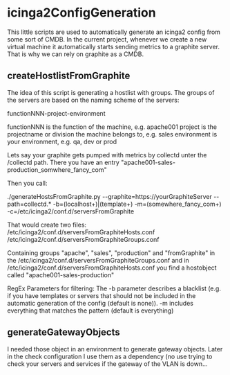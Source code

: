 # icinga2ConfigGeneration
This little scripts are used to automatically generate an icinga2 config from some sort of CMDB. In the current
project, whenever we create a new virtual machine it automatically starts sending metrics to a graphite server.
That is why we can rely on graphite as a CMDB.

## createHostlistFromGraphite
The idea of this script is generating a hostlist with groups. The groups of the servers are based on the naming scheme of
the servers:

functionNNN-project-environment

functionNNN is the function of the machine, e.g. apache001
project is the projectname or division the machine belongs to, e.g. sales
environment is your environment, e.g. qa, dev or prod

Lets say your graphite gets pumped with metrics by collectd unter the /collectd path.
There you have an entry "apache001-sales-production_somwhere_fancy_com"

Then you call:

./generateHostsFromGraphite.py --graphite=https://yourGraphiteServer --path=collectd.* -b=(localhost+)|(template+) -m=(somewhere_fancy_com+)
-c=/etc/icinga2/conf.d/serversFromGraphite

That would create two files:
/etc/icinga2/conf.d/serversFromGraphiteHosts.conf
/etc/icinga2/conf.d/serversFromGraphiteGroups.conf

Containing groups "apache", "sales", "production" and "fromGraphite" in the /etc/icinga2/conf.d/serversFromGraphiteGroups.conf
and in /etc/icinga2/conf.d/serversFromGraphiteHosts.conf you find a hostobject called "apache001-sales-production"

RegEx Parameters for filtering:
The -b parameter describes a blacklist (e.g. if you have templates or servers that should not be included in the
automatic generation of the config (default is none)).
-m includes everything that matches the pattern (default is everything)

## generateGatewayObjects
I needed those object in an environment to generate gateway objects. Later in the check configuration I use them as
a dependency (no use trying to check your servers and services if the gateway of the VLAN is down...


